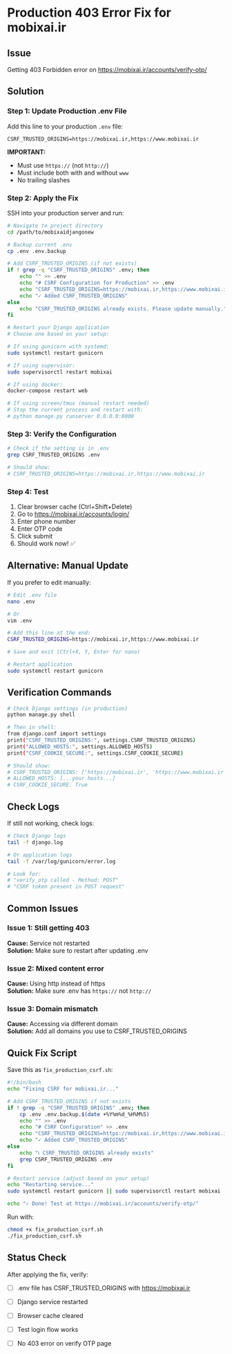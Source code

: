 # Production 403 Error Fix for mobixai.ir

## Issue
Getting 403 Forbidden error on https://mobixai.ir/accounts/verify-otp/

## Solution

### Step 1: Update Production .env File

Add this line to your production `.env` file:

```env
CSRF_TRUSTED_ORIGINS=https://mobixai.ir,https://www.mobixai.ir
```

**IMPORTANT:** 
- Must use `https://` (not `http://`)
- Must include both with and without `www`
- No trailing slashes

### Step 2: Apply the Fix

SSH into your production server and run:

```bash
# Navigate to project directory
cd /path/to/mobixaidjangonew

# Backup current .env
cp .env .env.backup

# Add CSRF_TRUSTED_ORIGINS (if not exists)
if ! grep -q "CSRF_TRUSTED_ORIGINS" .env; then
    echo "" >> .env
    echo "# CSRF Configuration for Production" >> .env
    echo "CSRF_TRUSTED_ORIGINS=https://mobixai.ir,https://www.mobixai.ir" >> .env
    echo "✓ Added CSRF_TRUSTED_ORIGINS"
else
    echo "CSRF_TRUSTED_ORIGINS already exists. Please update manually."
fi

# Restart your Django application
# Choose one based on your setup:

# If using gunicorn with systemd:
sudo systemctl restart gunicorn

# If using supervisor:
sudo supervisorctl restart mobixai

# If using docker:
docker-compose restart web

# If using screen/tmux (manual restart needed)
# Stop the current process and restart with:
# python manage.py runserver 0.0.0.0:8000
```

### Step 3: Verify the Configuration

```bash
# Check if the setting is in .env
grep CSRF_TRUSTED_ORIGINS .env

# Should show:
# CSRF_TRUSTED_ORIGINS=https://mobixai.ir,https://www.mobixai.ir
```

### Step 4: Test

1. Clear browser cache (Ctrl+Shift+Delete)
2. Go to https://mobixai.ir/accounts/login/
3. Enter phone number
4. Enter OTP code
5. Click submit
6. Should work now! ✅

## Alternative: Manual Update

If you prefer to edit manually:

```bash
# Edit .env file
nano .env

# Or
vim .env

# Add this line at the end:
CSRF_TRUSTED_ORIGINS=https://mobixai.ir,https://www.mobixai.ir

# Save and exit (Ctrl+X, Y, Enter for nano)

# Restart application
sudo systemctl restart gunicorn
```

## Verification Commands

```bash
# Check Django settings (in production)
python manage.py shell

# Then in shell:
from django.conf import settings
print("CSRF_TRUSTED_ORIGINS:", settings.CSRF_TRUSTED_ORIGINS)
print("ALLOWED_HOSTS:", settings.ALLOWED_HOSTS)
print("CSRF_COOKIE_SECURE:", settings.CSRF_COOKIE_SECURE)

# Should show:
# CSRF_TRUSTED_ORIGINS: ['https://mobixai.ir', 'https://www.mobixai.ir']
# ALLOWED_HOSTS: [...your hosts...]
# CSRF_COOKIE_SECURE: True
```

## Check Logs

If still not working, check logs:

```bash
# Check Django logs
tail -f django.log

# Or application logs
tail -f /var/log/gunicorn/error.log

# Look for:
# "verify_otp called - Method: POST"
# "CSRF token present in POST request"
```

## Common Issues

### Issue 1: Still getting 403
**Cause:** Service not restarted  
**Solution:** Make sure to restart after updating .env

### Issue 2: Mixed content error
**Cause:** Using http instead of https  
**Solution:** Make sure .env has `https://` not `http://`

### Issue 3: Domain mismatch
**Cause:** Accessing via different domain  
**Solution:** Add all domains you use to CSRF_TRUSTED_ORIGINS

## Quick Fix Script

Save this as `fix_production_csrf.sh`:

```bash
#!/bin/bash
echo "Fixing CSRF for mobixai.ir..."

# Add CSRF_TRUSTED_ORIGINS if not exists
if ! grep -q "CSRF_TRUSTED_ORIGINS" .env; then
    cp .env .env.backup.$(date +%Y%m%d_%H%M%S)
    echo "" >> .env
    echo "# CSRF Configuration" >> .env
    echo "CSRF_TRUSTED_ORIGINS=https://mobixai.ir,https://www.mobixai.ir" >> .env
    echo "✓ Added CSRF_TRUSTED_ORIGINS"
else
    echo "ℹ CSRF_TRUSTED_ORIGINS already exists"
    grep CSRF_TRUSTED_ORIGINS .env
fi

# Restart service (adjust based on your setup)
echo "Restarting service..."
sudo systemctl restart gunicorn || sudo supervisorctl restart mobixai || echo "Please restart manually"

echo "✓ Done! Test at https://mobixai.ir/accounts/verify-otp/"
```

Run with:
```bash
chmod +x fix_production_csrf.sh
./fix_production_csrf.sh
```

## Status Check

After applying the fix, verify:

- [ ] .env file has CSRF_TRUSTED_ORIGINS with https://mobixai.ir
- [ ] Django service restarted
- [ ] Browser cache cleared
- [ ] Test login flow works
- [ ] No 403 error on verify OTP page

